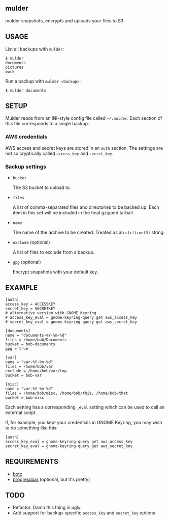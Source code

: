 mulder
------

mulder snapshots, encrypts and uploads your files to S3.



USAGE
-----

List all backups with `mulder`:

    $ mulder
    documents
    pictures
    work


Run a backup with `mulder <backup>`:

    $ mulder documents



SETUP
-----

Mulder reads from an INI-style config file called `~/.mulder`. Each
section of this file corresponds to a single backup.

### AWS credentials

AWS access and secret keys are stored in an `auth` section. The
settings are not so cryptically called `access_key` and `secret_key`.


### Backup settings

* `bucket`

   The S3 bucket to upload to.

* `files`

   A list of comma-separated files and directories to be backed
   up. Each item in this set will be included in the final gzipped
   tarball.

* `name`

   The name of the archive to be created. Treated as an `strftime(3)` string.

* `exclude` (optional)

   A list of files to exclude from a backup.

* `gpg` (optional)

   Encrypt snapshots with your default key.



EXAMPLE
-------

    [auth]
    access_key = ACCESSKEY
    secret_key = SECRETKEY
    # alternative version with GNOME Keyring
    # access_key_eval = gnome-keyring-query get aws_access_key
    # secret_key_eval = gnome-keyring-query get aws_secret_key

    [documents]
    name = "documents-%Y-%m-%d"
    files = /home/bob/Documents
    bucket = bob-documents
    gpg = true

    [var]
    name = "var-%Y-%m-%d"
    files = /home/bob/var
    exclude = /home/bob/var/tmp
    bucket = bob-var

    [misc]
    name = "var-%Y-%m-%d"
    files = /home/bob/misc, /home/bob/this, /home/bob/that
    bucket = bob-misc


Each setting has a corresponding `_eval` setting which can be used to
call an external script.

If, for example, you kept your credentials in GNOME Keyring, you may
wish to do something like this:

    [auth]
    access_key_eval = gnome-keyring-query get aws_access_key
    secret_key_eval = gnome-keyring-query get aws_secret_key



REQUIREMENTS
------------

* [boto](http://boto.cloudhackers.com/)
* [progressbar](http://pypi.python.org/pypi/progressbar/) (optional, but it's pretty)



TODO
----

* Refactor. Damn this thing is ugly.
* Add support for backup-specific `access_key` and `secret_key` options
